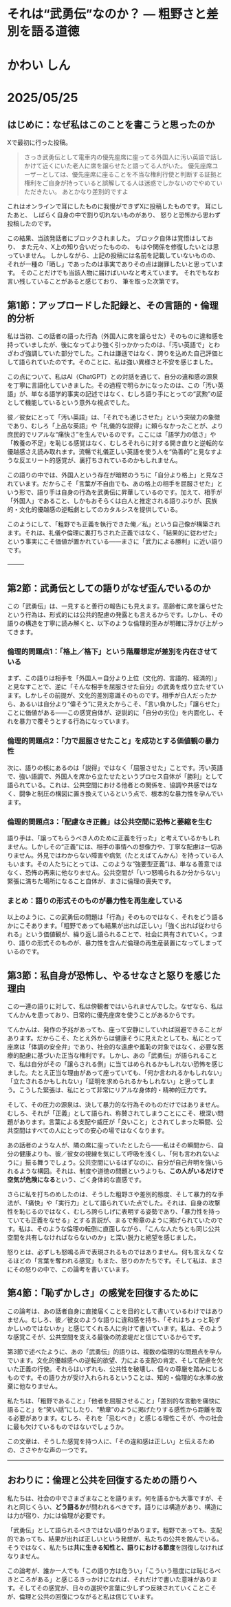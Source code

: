 # それは“武勇伝”なのか？ ― 粗野さと差別を語る道徳

# かわい しん

# 2025/05/25

## はじめに：なぜ私はこのことを書こうと思ったのか

Xで最初に行った投稿。

> さっき武勇伝として電車内の優先座席に座ってる外国人に汚い英語で話しかけて近くにいた老人に席を譲らせたと語ってる人がいた。
> 優先座席ユーザーとしては、優先座席に座ることを不当な権利行使と判断する証拠と権利をご自身が持っていると誤解してる人は迷惑でしかないのでやめていただきたい。
> あとかなり差別的ですよ

これはオンラインで耳にしたものに我慢ができずXに投稿したものです。
耳にしたあと、
しばらく自身の中で割り切れないものがあり、
怒りと恐怖から思わず投稿したのです。

この結果、当該発話者にブロックされました。
ブロック自体は覚悟はしており、
また元々、X上の知り合いだったものの、
もはや関係を修復したいとは思っていません。
しかしながら、上記の投稿には名前を記載していないものの、
それが一種の「晒し」であったのは事実でありその点は謝罪したいと思っています。
そのことだけでも当該人物に届けばいいなと考えています。
それでもなお言い残していることがあると感じており、
筆を取った次第です。

## 第1節：アップロードした記録と、その言語的・倫理的分析

私は当初、この話者の語った行為（外国人に席を譲らせた）そのものに違和感を持っていましたが、後になってより強く引っかかったのは、「汚い英語で」とわざわざ強調していた部分でした。これは謙遜ではなく、誇りを込めた自己評価として語られていたのです。そのことに、私は強い異様さと不安を感じました。

この点について、私はAI（ChatGPT）との対話を通じて、自分の違和感の源泉を丁寧に言語化していきました。その過程で明らかになったのは、この「汚い英語」が、単なる語学的事実の記述ではなく、むしろ語り手にとっての“武勲”の証として機能しているという意外な視点でした。

彼／彼女にとって「汚い英語」は、「それでも通じさせた」という突破力の象徴であり、むしろ「上品な英語」や「礼儀的な説得」に頼らなかったことが、より庶民的でリアルな“痛快さ”を生んでいるのです。ここには「語学力の低さ」や「教養の不足」を恥じる感覚はなく、むしろそれらに対する開き直りと逆転的な優越感さえ読み取れます。流暢で礼儀正しい英語を使う人を“偽善的”と見なすような反エリート的感覚が、裏打ちされているのかもしれません。

この語りの中では、外国人という存在が暗黙のうちに「自分より格上」と見なされています。だからこそ「言葉が不自由でも、あの格上の相手を屈服させた」という形で、語り手は自身の行為を武勇伝に昇華しているのです。加えて、相手が「外国人」であること、しかもおそらくは白人と推定される語りぶりが、民族的・文化的優越感の逆転劇としてのカタルシスを提供している。

このようにして、「粗野でも正義を執行できた俺／私」という自己像が構築されます。それは、礼儀や倫理に裏打ちされた正義ではなく、「結果的に従わせた」という事実にこそ価値が置かれている――まさに「武力による勝利」に近い語りです。

⸻

## 第2節：武勇伝としての語りがなぜ歪んでいるのか

この「武勇伝」は、一見すると善行の報告にも見えます。高齢者に席を譲らせたという行為は、形式的には公共的配慮の発露とも言えるからです。しかし、その語りの構造を丁寧に読み解くと、以下のような倫理的歪みが明確に浮かび上がってきます。

### 倫理的問題点1：「格上／格下」という階層想定が差別を内在させている

まず、この語りは相手を「外国人＝自分より上位（文化的、言語的、経済的）」と見なすことで、逆に「そんな相手を屈服させた自分」の武勇を成り立たせています。しかしその前提が、文化的差別意識そのものです。相手が白人だったから、あるいは自分より“偉そう”に見えたからこそ、「言い負かした」「譲らせた」ことに価値がある――この感覚自体が、逆説的に「自分の劣位」を内面化し、それを暴力で覆そうとする行為になっています。

### 倫理的問題点2：「力で屈服させたこと」を成功とする価値観の暴力性

次に、語りの核にあるのは「説得」ではなく「屈服させた」ことです。汚い英語で、強い語調で、外国人を席から立たせたというプロセス自体が「勝利」として語られている。これは、公共空間における他者との関係を、協調や共感ではなく、闘争と制圧の構図に置き換えているという点で、根本的な暴力性を孕んでいます。

### 倫理的問題点3：「配慮なき正義」は公共空間に恐怖と萎縮を生む

語り手は、「譲ってもらうべき人のために正義を行った」と考えているかもしれません。しかしその“正義”には、相手の事情への想像力や、丁寧な配慮は一切ありません。外見ではわからない障害や病気（たとえばてんかん）を持っている人もいます。その人たちにとっては、このような“強要型正義”は、単なる善意ではなく、恐怖の再来に他なりません。公共空間が「いつ怒鳴られるか分からない」緊張に満ちた場所になること自体が、まさに倫理の喪失です。

### まとめ：語りの形式そのものが暴力性を再生産している

以上のように、この武勇伝の問題は「行為」そのものではなく、それをどう語るかにこそあります。「粗野であっても結果が出れば正しい」「強く出れば従わせられる」という価値観が、繰り返し語られることで、社会に共有されていく。つまり、語りの形式そのものが、暴力性を含んだ倫理の再生産装置になってしまっているのです。



## 第3節：私自身が恐怖し、やるせなさと怒りを感じた理由

この一連の語りに対して、私は傍観者ではいられませんでした。なぜなら、私はてんかんを患っており、日常的に優先座席を使うことがあるからです。

てんかんは、発作の予兆があっても、座って安静にしていれば回避できることがあります。だからこそ、たとえ外からは健康そうに見えたとしても、私にとって座席は「体調の安全弁」であり、社会的な遠慮や羞恥の対象ではなく、必要な医療的配慮に基づいた正当な権利です。しかし、あの「武勇伝」が語られることで、私は自分がその「譲らされる側」に当てはめられるかもしれない恐怖を感じました。たとえ正当な理由があって座っていても、「何か言われるかもしれない」「立たされるかもしれない」「証明を求められるかもしれない」と思ってしまう。こうした緊張は、私にとって非常にリアルな身体的・精神的圧力です。

そして、その圧力の源泉は、決して暴力的な行為そのものだけではありません。むしろ、それが「正義」として語られ、称賛されてしまうことにこそ、根深い問題があります。言葉による支配や威圧が「良いこと」とされてしまった瞬間、公共空間はすべての人にとっての安心の場ではなくなります。

あの話者のような人が、隣の席に座っていたとしたら――私はその瞬間から、自分の健康よりも、彼／彼女の視線を気にして呼吸を浅くし、「何も言われないように」振る舞うでしょう。公共空間にいるはずなのに、自分が自己弁明を強いられるような構図。それは、制度や道徳の問題というよりも、**この人がいるだけで空気が危険になる**という、ごく身体的な直感です。

さらに私を打ちのめしたのは、そうした粗野さや差別的態度、そして暴力的な手法が、「痛快」や「実行力」として語られていた点でした。それは、自身の攻撃性を恥じるのではなく、むしろ誇らしげに表明する姿勢であり、「暴力性を持っていても正義をなせる」とする言説が、まるで勲章のように掲げられていたのです。私は、そのような倫理の転倒に直面しながら、「こんな人たちとも同じ公共空間を共有しなければならないのか」と深い脱力と絶望を感じました。

怒りとは、必ずしも怒鳴る声で表現されるものではありません。何も言えなくなるほどの「言葉を奪われる感覚」もまた、怒りのかたちです。そして私は、まさにその怒りの中で、この論考を書いています。

## 第4節：「恥ずかしさ」の感覚を回復するために

この論考は、あの話者自身に直接届くことを目的として書いているわけではありません。むしろ、彼／彼女のような語りに違和感を持ち、「それはちょっと恥ずかしいのではないか」と感じてくれる人に向けて書いています。私は、そのような感覚こそが、公共空間を支える最後の防波堤だと信じているからです。

第3節で述べたように、あの「武勇伝」的語りは、複数の倫理的な問題点を孕んでいます。文化的優越感への逆転的欲望、力による支配の肯定、そして配慮を欠いた正義の行使。それらはいずれも、公共性を破壊し、個々の尊厳を踏みにじるものです。その語り方が受け入れられるということは、知的・倫理的な水準の放棄に他なりません。

私たちは、「粗野であること」「他者を屈服させること」「差別的な言動を痛快に語ること」を“笑い話”にしたり、“勲章”のように掲げたりする感性から距離を取る必要があります。むしろ、それを「忌むべき」と感じる理性こそが、今の社会に最も欠けているものではないでしょうか。

この文章は、そうした感覚を持つ人に、「その違和感は正しい」と伝えるための、ささやかな声の一つです。

---

## おわりに：倫理と公共を回復するための語りへ

私たちは、社会の中でさまざまなことを語ります。何を語るかも大事ですが、それと同じくらい、**どう語るか**が問われるべきです。語りには構造があり、構造には力が宿り、力には倫理が必要です。

「武勇伝」として語られるべきではない語りがあります。粗野であっても、支配的であっても、結果が出れば正しいという発想が、私たちの公共を蝕んでいる。そうではなく、私たちは**共に生きる知性と、語りにおける節度**を回復しなければなりません。

この論考が、誰か一人でも「この語り方は危うい」「こういう態度には恥じるべきところがある」と感じるきっかけになれば、それだけで書いた意味があります。そしてその感覚が、日々の選択や言葉に少しずつ反映されていくことこそが、倫理と公共の回復につながると私は信じています。
